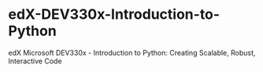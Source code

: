 # edX-DEV330x-Introduction-to-Python
edX Microsoft DEV330x - Introduction to Python: Creating Scalable, Robust, Interactive Code
